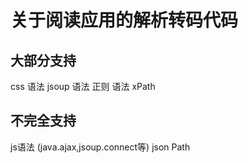 # 关于阅读应用的解析转码代码


## 大部分支持
css  语法
jsoup 语法
正则 语法
xPath

## 不完全支持
js语法
(java.ajax,jsoup.connect等)
json Path

